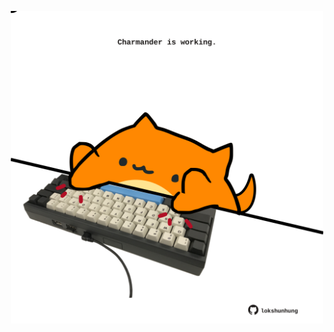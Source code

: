 <!-- built at 29/11/2024, 22:00:52 UTC -->
<p align="center">
  <img width="500" height="500" src="./ReadmeImage.svg">
</p>
